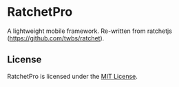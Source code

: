# RatchetPro

A lightweight mobile framework. Re-written from ratchetjs (https://github.com/twbs/ratchet).

## License

RatchetPro is licensed under the [MIT License](http://opensource.org/licenses/MIT).
